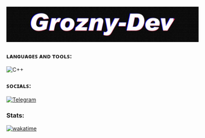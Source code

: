 ![Header](https://github.com/Grozny-Dev/Grozny-Dev/blob/main/assets/header.jpg)

### ʟᴀɴɢᴜᴀɢᴇꜱ ᴀɴᴅ ᴛᴏᴏʟꜱ:
![С++](https://img.shields.io/badge/С++-090909?style=for-the-badge&logo=С++)

### ꜱᴏᴄɪᴀʟꜱ:
[![Telegram](https://img.shields.io/badge/-Telegram-090909?style=for-the-badge&logo=telegram&logoColor=27A0D9)](https://web.telegram.org/k/#-Groznyn)

### Stats:
[![wakatime](https://wakatime.com/badge/user/018ba467-87b7-4f63-a707-79093ef98af8.svg)](https://wakatime.com/@018ba467-87b7-4f63-a707-79093ef98af8)



